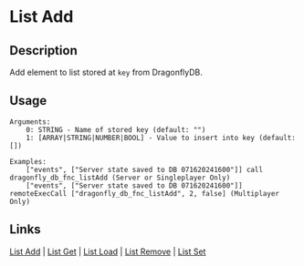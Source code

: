 # List Add

## Description

Add element to list stored at `key` from DragonflyDB.

## Usage

```sqf
Arguments:
	0: STRING - Name of stored key (default: "")
	1: [ARRAY|STRING|NUMBER|BOOL] - Value to insert into key (default: [])

Examples:
	["events", ["Server state saved to DB 071620241600"]] call dragonfly_db_fnc_listAdd (Server or Singleplayer Only)
	["events", ["Server state saved to DB 071620241600"]] remoteExecCall ["dragonfly_db_fnc_listAdd", 2, false] (Multiplayer Only)
```

## Links

[List Add](lists/listAdd.md) |
[List Get](lists/listGet.md) |
[List Load](lists/listLoad.md) |
[List Remove](lists/listRemove.md) |
[List Set](lists/listSet.md)
